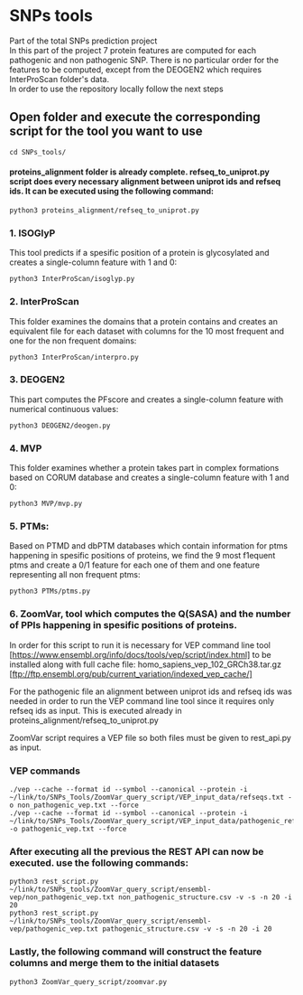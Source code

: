 # SNPs tools


Part of the total SNPs prediction project <br>
In this part of the project 7 protein features are computed for each pathogenic and non pathogenic SNP. There is no particular order for the features to be computed, except from the DEOGEN2 which requires InterProScan folder's data. <br>
In order to use the repository locally follow the next steps

## Open folder and execute the corresponding script for the tool you want to use

`cd SNPs_tools/`

#### proteins_alignment folder is already complete. refseq_to_uniprot.py script does every necessary alignment between uniprot ids and refseq ids. It can be executed using the following command:

`python3 proteins_alignment/refseq_to_uniprot.py`


### 1. ISOGlyP
This tool predicts if a spesific position of a protein is glycosylated and creates a single-column feature with 1 and 0:

`python3 InterProScan/isoglyp.py`

### 2. InterProScan
This folder examines the domains that a protein contains and creates an equivalent file for each dataset with columns for the 10 most frequent and one for the non frequent domains:

`python3 InterProScan/interpro.py`

### 3. DEOGEN2
This part computes the PFscore and creates a single-column feature with numerical continuous values:

`python3 DEOGEN2/deogen.py`

### 4. MVP
This folder examines whether a protein takes part in complex formations based on CORUM database and creates a single-column feature with 1 and 0:

`python3 MVP/mvp.py`

### 5. PTMs: 
Based on PTMD and dbPTM databases which contain information for ptms happening in spesific positions of proteins, we find the 9 most f1equent ptms and create a 0/1 feature for each one of them and one feature representing all non frequent ptms:

`python3 PTMs/ptms.py`

### 6. ZoomVar, tool which computes the Q(SASA) and the number of PPIs happening in spesific positions of proteins.

In order for this script to run it is necessary for VEP command line tool
[https://www.ensembl.org/info/docs/tools/vep/script/index.html] to be installed along with full cache file: 
homo_sapiens_vep_102_GRCh38.tar.gz [ftp://ftp.ensembl.org/pub/current_variation/indexed_vep_cache/]

For the pathogenic file an alignment between uniprot ids and refseq ids was needed in order to run the VEP command line tool since it requires only refseq ids as input. This is executed already in proteins_alignment/refseq_to_uniprot.py

ZoomVar script requires a VEP file so both files must be given to rest_api.py as input.

### VEP commands
```
./vep --cache --format id --symbol --canonical --protein -i ~/link/to/SNPs_Tools/ZoomVar_query_script/VEP_input_data/refseqs.txt -o non_pathogenic_vep.txt --force
./vep --cache --format id --symbol --canonical --protein -i ~/link/to/SNPs_Tools/ZoomVar_query_script/VEP_input_data/pathogenic_refseqs.txt -o pathogenic_vep.txt --force
```

### After executing all the previous the REST API can now be executed. use the following commands:
```
python3 rest_script.py ~/link/to/SNPs_tools/ZoomVar_query_script/ensembl-vep/non_pathogenic_vep.txt non_pathogenic_structure.csv -v -s -n 20 -i 20
python3 rest_script.py ~/link/to/SNPs_tools/ZoomVar_query_script/ensembl-vep/pathogenic_vep.txt pathogenic_structure.csv -v -s -n 20 -i 20
```

### Lastly, the following command will construct the feature columns and merge them to the initial datasets
`python3 ZoomVar_query_script/zoomvar.py`
